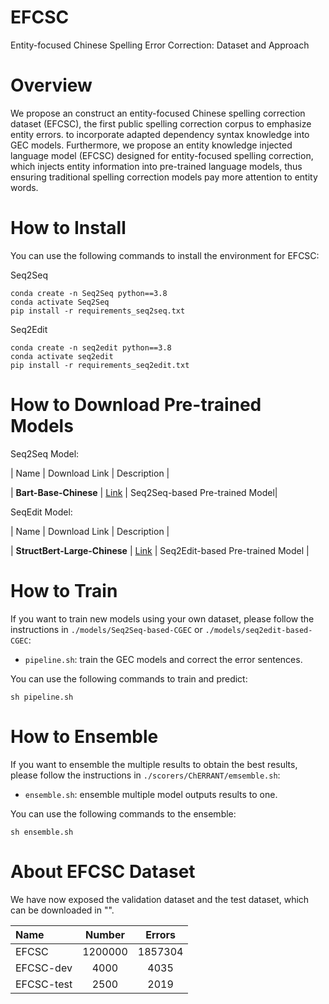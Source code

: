 
# EFCSC
Entity-focused Chinese Spelling Error Correction: Dataset and Approach


# Overview
We propose an construct an entity-focused Chinese spelling correction dataset (EFCSC), the first public spelling correction corpus to emphasize entity errors. to incorporate adapted dependency syntax knowledge into GEC models. Furthermore, we propose an entity knowledge injected language model (EFCSC) designed for entity-focused spelling correction, which injects entity information into pre-trained language models, thus ensuring traditional spelling correction models pay more attention to entity words.




# How to Install

You can use the following commands to install the environment for EFCSC:

Seq2Seq
```
conda create -n Seq2Seq python==3.8
conda activate Seq2Seq
pip install -r requirements_seq2seq.txt
```

Seq2Edit
```
conda create -n seq2edit python==3.8
conda activate seq2edit
pip install -r requirements_seq2edit.txt
```


# How to Download Pre-trained Models

Seq2Seq Model:

| Name | Download Link | Description |

| **Bart-Base-Chinese** | [Link](https://huggingface.co/fnlp/bart-base-chinese) | Seq2Seq-based Pre-trained Model|


SeqEdit Model:

| Name | Download Link | Description |

| **StructBert-Large-Chinese** | [Link](https://huggingface.co/junnyu/structbert-large-zh) | Seq2Edit-based Pre-trained Model |


# How to Train
If you want to train new models using your own dataset, please follow the instructions in `./models/Seq2Seq-based-CGEC` or `./models/seq2edit-based-CGEC`:

+ `pipeline.sh`: train the GEC models and correct the error sentences.

You can use the following commands to train and predict:

```
sh pipeline.sh
```

# How to Ensemble

If you want to ensemble the multiple results to obtain the best results, please follow the instructions in `./scorers/ChERRANT/emsemble.sh`:

+ `ensemble.sh`: ensemble multiple model outputs results to one.

You can use the following commands to the ensemble:

```
sh ensemble.sh
```

# About EFCSC Dataset

We have now exposed the validation dataset and the test dataset, which can be downloaded in "".



| Name | Number | Errors | 
| :------- | :---------: | :---------: |
| EFCSC | 1200000 | 1857304 |
| EFCSC-dev | 4000 | 4035 | 
| EFCSC-test | 2500 | 2019 | 



